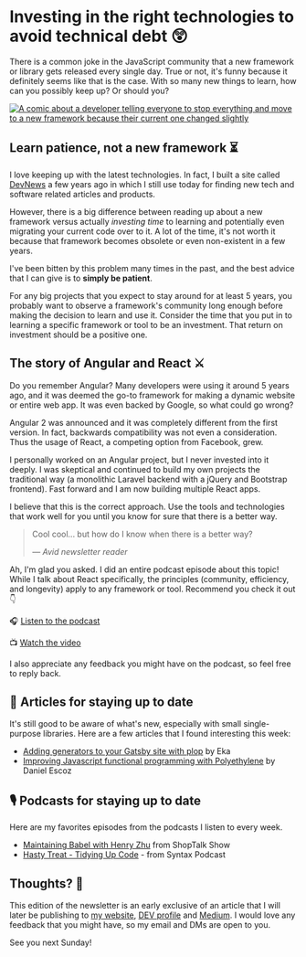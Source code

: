 # Investing in the right technologies to avoid technical debt 😲

There is a common joke in the JavaScript community that a new framework or library gets released every single day. True or not, it's funny because it definitely seems like that is the case. With so many new things to learn, how can you possibly keep up? Or should you?

[![A comic about a developer telling everyone to stop everything and move to a new framework because their current one changed slightly](https://buttondown.s3.us-west-2.amazonaws.com/images/9e1fccf1-836f-4aeb-98ae-59157bf34bdc.jpg)](https://buttondown.s3.us-west-2.amazonaws.com/images/9e1fccf1-836f-4aeb-98ae-59157bf34bdc.jpg)

## Learn patience, not a new framework ⏳

I love keeping up with the latest technologies. In fact, I built a site called [DevNews](https://devne.ws/) a few years ago in which I still use today for finding new tech and software related articles and products.

However, there is a big difference between reading up about a new framework versus actually *investing time* to learning and potentially even migrating your current code over to it. A lot of the time, it's not worth it because that framework becomes obsolete or even non-existent in a few years.

I've been bitten by this problem many times in the past, and the best advice that I can give is to **simply be patient**.

For any big projects that you expect to stay around for at least 5 years, you probably want to observe a framework's community long enough before making the decision to learn and use it. Consider the time that you put in to learning a specific framework or tool to be an investment. That return on investment should be a positive one.

## The story of Angular and React ⚔️

Do you remember Angular? Many developers were using it around 5 years ago, and it was deemed the go-to framework for making a dynamic website or entire web app. It was even backed by Google, so what could go wrong?

Angular 2 was announced and it was completely different from the first version. In fact, backwards compatibility was not even a consideration. Thus the usage of React, a competing option from Facebook, grew.

I personally worked on an Angular project, but I never invested into it deeply. I was skeptical and continued to build my own projects the traditional way (a monolithic Laravel backend with a jQuery and Bootstrap frontend). Fast forward and I am now building multiple React apps.

I believe that this is the correct approach. Use the tools and technologies that work well for you until you know for sure that there is a better way.

> Cool cool... but how do I know when there is a better way?
>
> *— Avid newsletter reader*

Ah, I'm glad you asked. I did an entire podcast episode about this topic! While I talk about React specifically, the principles (community, efficiency, and longevity) apply to any framework or tool. Recommend you check it out 👇

🎧 [Listen to the podcast](http://sunny.link/pod62)

📺 [Watch the video](https://youtu.be/J1FO-2pRGDE)

I also appreciate any feedback you might have on the podcast, so feel free to reply back.

## 📖 Articles for staying up to date

It's still good to be aware of what's new, especially with small single-purpose libraries. Here are a few articles that I found interesting this week:

- [Adding generators to your Gatsby site with plop](https://dev.to/ekaoddlass/adding-generators-to-your-gatsby-site-with-plop-2gd5) by Eka
- [Improving Javascript functional programming with Polyethylene](https://dev.to/danielescoz/improving-javascript-functional-programming-with-polyethylene-47e5) by Daniel Escoz

## 🎙 Podcasts for staying up to date

Here are my favorites episodes from the podcasts I listen to every week.

- [Maintaining Babel with Henry Zhu](https://shoptalkshow.com/episodes/344/) from ShopTalk Show
- [Hasty Treat - Tidying Up Code](https://syntax.fm/show/111/hasty-treat-tidying-up-code) - from Syntax Podcast

## Thoughts? 🤔

This edition of the newsletter is an early exclusive of an article that I will later be publishing to [my website](https://sunnysingh.io/blog), [DEV profile](https://dev.to/sunnysingh) and [Medium](https://medium.com/@sunnysinghio). I would love any feedback that you might have, so my email and DMs are open to you.

See you next Sunday!
